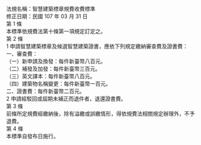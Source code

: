 法規名稱：智慧建築標章規費收費標準  
修正日期：民國 107 年 03 月 31 日  
第 1 條  
本標準依規費法第十條第一項規定訂定之。  
第 2 條  
1 申請智慧建築標章及候選智慧建築證書，應依下列規定繳納審查費及證書費：  
一、審查費：  
（一）新申請及換發：每件新臺幣八百元。  
（二）補發及加發：每件新臺幣三百元。  
（三）英文譯本：每件新臺幣八百元。  
（四）建築物名稱變更：每件新臺幣一百元。  
二、證書費：每件新臺幣二百元。  
2 申請經駁回或屆期未補正而退件者，退還證書費。  
第 3 條  
前條所定規費經繳納後，除有溢繳或誤繳情形，得依規費法相關規定辦理外，不予退費。  
第 4 條  
本標準自發布日施行。  


